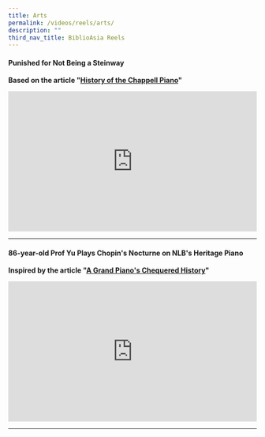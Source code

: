 ```yaml
---
title: Arts
permalink: /videos/reels/arts/
description: ""
third_nav_title: BiblioAsia Reels
---
```


#### Punished for Not Being a Steinway
<b> Based on the article "[History of the Chappell Piano](/vol-19/issue-3/oct-dec-2023/chappell-steinway-piano/)" </b>

<style>.embed-container {position: relative; padding-bottom: 56.25%; height: 0; overflow: hidden; max-width: 100%; } .embed-container iframe, .embed-container object, .embed-container embed { position: absolute; top: 0; left: 0; width: 100%; height: 100%; }</style><div class="embed-container"><iframe src="https://www.youtube.com/embed/osLu3J8sGTg" frameborder="0" allowfullscreen=""></iframe></div>

<hr>

#### 86-year-old Prof Yu Plays Chopin's Nocturne on NLB's Heritage Piano
 
<b>Inspired by the article  "[A Grand Piano's Chequered History](/vol-19/issue-3/oct-dec-2023/chappell-steinway-piano/)"</b>
 
<style>.embed-container {position: relative; padding-bottom: 56.25%; height: 0; overflow: hidden; max-width: 100%; } .embed-container iframe, .embed-container object, .embed-container embed { position: absolute; top: 0; left: 0; width: 100%; height: 100%; }</style><div class="embed-container"><iframe src="https://www.youtube.com/embed/eM1aWlQUvvo" frameborder="0" allowfullscreen=""></iframe></div>


<hr>